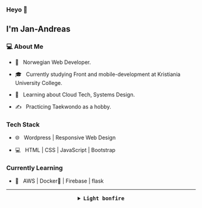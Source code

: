 <!-- ### Hello there 👋 -->

### Heyo 👋<h2> I'm Jan-Andreas</h2>

<h3> 💻 About Me </h3>



- 🤔 &nbsp; Norwegian Web Developer.

- 🎓 &nbsp; Currently studying Front and mobile-development at Kristiania University College.

- 🌱 &nbsp; Learning about Cloud Tech, Systems Design.

- ✍️ &nbsp; Practicing Taekwondo as a hobby.



<h3>Tech Stack</h3>


- 🌐 &nbsp; Wordpress | Responsive Web Design

- 💻 &nbsp; HTML | CSS | JavaScript | Bootstrap



<!--

- 🛢 &nbsp; MySQL | MongoDB

- 🔧 &nbsp; Git | Markdown | Selenium | Tidyverse

- 🖥 &nbsp; Illustrator| Photoshop | InDesign

-->



<h3>Currently Learning</h3>

- 🔧 &nbsp; AWS | Docker🐳 | Firebase | flask

<hr>


<details align="center">
<summary> <b> <samp> Light bonfire </samp></b></summary>
<samp>
 <b><h2 style="color: #fc6203">B O N F I R E &nbsp; L I T !</h2> </b>
<img src="https://raw.githubusercontent.com/TanZng/TanZng/master/assets/bonefire.gif" width="200"/>
</samp>
</details>
